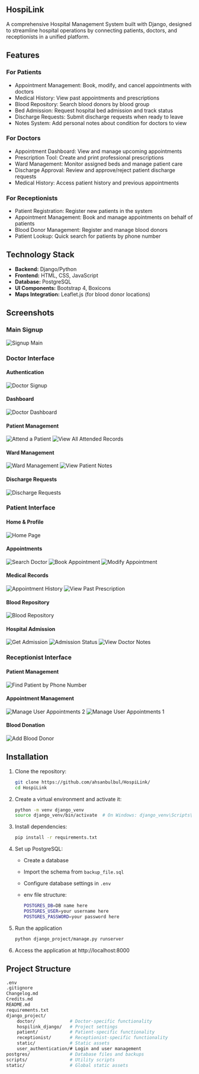 ## HospiLink
A comprehensive Hospital Management System built with Django, designed to streamline hospital operations by connecting patients, doctors, and receptionists in a unified platform.

## Features
### For Patients
- Appointment Management: Book, modify, and cancel appointments with doctors
- Medical History: View past appointments and prescriptions
- Blood Repository: Search blood donors by blood group
- Bed Admission: Request hospital bed admission and track status
- Discharge Requests: Submit discharge requests when ready to leave
- Notes System: Add personal notes about condition for doctors to view

### For Doctors
- Appointment Dashboard: View and manage upcoming appointments
- Prescription Tool: Create and print professional prescriptions
- Ward Management: Monitor assigned beds and manage patient care
- Discharge Approval: Review and approve/reject patient discharge requests
- Medical History: Access patient history and previous appointments

### For Receptionists
- Patient Registration: Register new patients in the system
- Appointment Management: Book and manage appointments on behalf of patients
- Blood Donor Management: Register and manage blood donors
- Patient Lookup: Quick search for patients by phone number

## Technology Stack
- **Backend:** Django/Python
- **Frontend:** HTML, CSS, JavaScript
- **Database:** PostgreSQL
- **UI Components:** Bootstrap 4, Boxicons
- **Maps Integration:** Leaflet.js (for blood donor locations)

## Screenshots

### Main Signup

![Signup Main](https://github.com/user-attachments/assets/1a98994f-f3b9-4769-bcca-75ef46871f5f)

### Doctor Interface

#### Authentication
![Doctor Signup](https://github.com/user-attachments/assets/6632e433-62ed-4ce5-b2de-96c4f8baf5f2)

#### Dashboard
![Doctor Dashboard](https://github.com/user-attachments/assets/1fa726c8-d521-4b35-a96c-169f6a7691d2)

#### Patient Management
![Attend a Patient](https://github.com/user-attachments/assets/6f259f7a-3452-4c39-8279-f1b71a75cef4)
![View All Attended Records](https://github.com/user-attachments/assets/2b0a2798-bbd9-4635-855c-a5d6769e6e15)


#### Ward Management
![Ward Management](https://github.com/user-attachments/assets/3757786f-8a1e-41ea-b180-3ac544055a22)
![View Patient Notes](https://github.com/user-attachments/assets/0242ddbc-223d-49ad-9649-a34fca32b57a)

#### Discharge Requests
![Discharge Requests](https://github.com/user-attachments/assets/080ddd57-27b1-4e78-a1b3-d6385a785ef4)

### Patient Interface

#### Home & Profile
![Home Page](https://github.com/user-attachments/assets/8c53c417-9dc3-4d9c-8f25-a7cf72a31f2a)


#### Appointments
![Search Doctor](https://github.com/user-attachments/assets/0de373c9-49d4-46c7-8bf7-691526ce4994)
![Book Appointment](https://github.com/user-attachments/assets/ce2af502-01c0-4ef6-9d23-e819303d807d)
![Modify Appointment](https://github.com/user-attachments/assets/3c651f37-21fd-4815-9555-2f821fe341fa)


#### Medical Records
![Appointment History](https://github.com/user-attachments/assets/e415fb9d-16e2-4347-b14a-89cd401241a1)
![View Past Prescription](https://github.com/user-attachments/assets/90b660f8-538c-4ce2-beb6-d2bf3cfb4dab)

#### Blood Repository
![Blood Repository](https://github.com/user-attachments/assets/c70b1b71-7da0-4a69-87f9-45d24dee7609)


#### Hospital Admission
![Get Admission](https://github.com/user-attachments/assets/8bb2264e-0d4a-4c39-b14c-ca30c8223dd6)
![Admission Status](https://github.com/user-attachments/assets/fe87f8fd-2d7a-4a2a-aeb0-408e7771fcc9)
![View Doctor Notes](https://github.com/user-attachments/assets/2f8cce8c-bc46-4738-b851-6ad121d0fcd0)

### Receptionist Interface

#### Patient Management
![Find Patient by Phone Number](https://github.com/user-attachments/assets/11445710-576c-4df2-abb4-e04fbe8d5f28)

#### Appointment Management
![Manage User Appointments 2](https://github.com/user-attachments/assets/321db618-c3ec-4ca2-b17c-e9b84d4d0056)
![Manage User Appointments 1](https://github.com/user-attachments/assets/a7f9165b-c246-4720-b76e-8d0ec2d7ac70)


#### Blood Donation
![Add Blood Donor](https://github.com/user-attachments/assets/c4ab6ead-e551-4a11-a816-89038fb9beb9)

## Installation
1. Clone the repository:
   ```bash
   git clone https://github.com/ahsanbulbul/HospiLink/
   cd HospiLink
   ```
2. Create a virtual environment and activate it:
   ```bash
   python -m venv django_venv
   source django_venv/bin/activate  # On Windows: django_venv\Scripts\activate
   ```
3. Install dependencies:
   ```bash
   pip install -r requirements.txt
   ```
4. Set up PostgreSQL:

    - Create a database
    - Import the schema from ```backup_file.sql```
    - Configure database settings in ```.env```

    - env file structure:
      ```bash
      POSTGRES_DB=DB name here
      POSTGRES_USER=your username here
      POSTGRES_PASSWORD=your password here
      ```
    
5. Run the application
   ```bash
   python django_project/manage.py runserver
   ```
6. Access the application at http://localhost:8000

## Project Structure
```bash
.env
.gitignore
Changelog.md
Credits.md
README.md
requirements.txt
django_project/
    doctor/             # Doctor-specific functionality
    hospilink_django/   # Project settings
    patient/            # Patient-specific functionality 
    receptionist/       # Receptionist-specific functionality
    static/             # Static assets
    user_authentication/# Login and user management
postgres/               # Database files and backups
scripts/                # Utility scripts
static/                 # Global static assets
```

